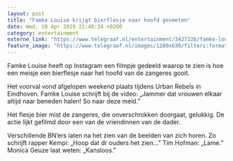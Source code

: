 ```yaml
---
layout: post
title: "Famke Louise krijgt bierflesje naar hoofd gesmeten"
date: Wed, 10 Apr 2019 21:48:34 +0200
category: entertainment
externe_link: "https://www.telegraaf.nl/entertainment/3427326/famke-louise-krijgt-bierflesje-naar-hoofd-gesmeten"
feature_image: "https://www.telegraaf.nl/images/1200x630/filters:format(jpeg):quality(80)/cdn-kiosk-api.telegraaf.nl/9493c284-5bcc-11e9-ac91-02d2fb1aa1d7.jpg"
---
```


<p class="intro">Famke Louise heeft op Instagram een filmpje gedeeld waarop te zien is hoe een meisje een bierflesje naar het hoofd van de zangeres gooit.</p> <p>Het voorval vond afgelopen weekend plaats tijdens Urban Rebels in Eindhoven. Famke Louise schrijft bij de video: „Jammer dat vrouwen elkaar altijd naar beneden halen! So naar deze meid.”</p><p>Het flesje bier mist de zangeres, die onverschrokken doorgaat, gelukkig. De actie lijkt gefilmd door een van de vriendinnen van de dader.</p><p>Verschillende BN’ers laten na het zien van de beelden van zich horen. Zo schrijft rapper Kempi: „Hoop dat dr ouders het zien...” Tim Hofman: „Lame.” Monica Geuze laat weten: „Kansloos.”</p>
